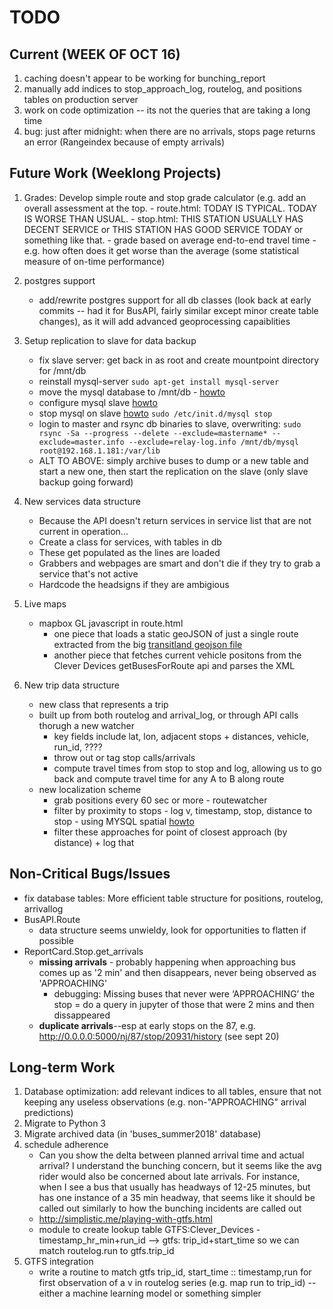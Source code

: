 # TODO

## Current (WEEK OF OCT 16)
1. caching doesn't appear to be working for bunching_report
1. manually add indices to stop_approach_log, routelog, and positions tables on production server
1. work on code optimization -- its not the queries that are taking a long time
1. bug: just after midnight: when there are no arrivals, stops page returns an error (Rangeindex because of empty arrivals)


## Future Work (Weeklong Projects)
1.  Grades: Develop simple route and stop grade calculator (e.g. add an overall assessment at the top.
        - route.html: TODAY IS TYPICAL. TODAY IS WORSE THAN USUAL. 
        - stop.html: THIS STATION USUALLY HAS DECENT SERVICE or THIS STATION HAS GOOD SERVICE TODAY or something like that.
        - grade based on average end-to-end travel time - e.g. how often does it get worse than the average (some statistical measure of on-time performance)

1. postgres support
    - add/rewrite postgres support for all db classes (look back at early commits -- had it for BusAPI, fairly similar except minor create table changes), as it will add advanced geoprocessing capaiblities

1. Setup replication to slave for data backup
    - fix slave server: get back in as root and create mountpoint directory for /mnt/db
    - reinstall mysql-server `sudo apt-get install mysql-server`
    - move the mysql database to /mnt/db - [howto](https://www.digitalocean.com/community/tutorials/how-to-move-a-mysql-data-directory-to-a-new-location-on-ubuntu-16-04)
    - configure mysql slave [howto](https://www.digitalocean.com/community/tutorials/how-to-set-up-master-slave-replication-in-mysql)
    - stop mysql on slave [howto](https://www.electricmonk.nl/log/2016/11/06/very-fast-mysql-slave-setup-with-zero-downtime-using-rsync/) `sudo /etc/init.d/mysql stop`
    - login to master and rsync db binaries to slave, overwriting: `sudo rsync -Sa --progress --delete --exclude=mastername* --exclude=master.info --exclude=relay-log.info /mnt/db/mysql root@192.168.1.181:/var/lib`
    - ALT TO ABOVE: simply archive buses to dump or a new table and start a new one, then start the replication on the slave (only slave backup going forward)
    
1. New services data structure
    - Because the API doesn't return services in service list that are not current in operation...
    - Create a class for services, with tables in db
    - These get populated as the lines are loaded
    - Grabbers and webpages are smart and don't die if they try to grab a service that's not active
    - Hardcode the headsigns if they are ambigious 
1. Live maps
    - mapbox GL javascript in route.html
        - one piece that loads a static geoJSON of just a single route extracted from the big [transitland geojson file](https://transit.land/feed-registry/operators/o-dr5-nj~transit)
        - another piece that fetches current vehicle positons from the Clever Devices getBusesForRoute api and parses the XML
1. New trip data structure
    - new class that represents a trip
    - built up from both routelog and arrival_log, or through API calls thorugh a new watcher
        - key fields include lat, lon, adjacent stops + distances, vehicle, run_id, ????
        - throw out or tag stop calls/arrivals
        - compute travel times from stop to stop and log, allowing us to go back and compute travel time for any A to B along route
    - new localization scheme
        - grab positions every 60 sec or more - routewatcher
        - filter by proximity to stops - log v, timestamp, stop, distance to stop - using MYSQL spatial [howto](https://www.percona.com/blog/2013/10/21/using-the-new-mysql-spatial-functions-5-6-for-geo-enabled-applications/)
        - filter these approaches for point of closest approach (by distance) + log that
    
    
## Non-Critical Bugs/Issues

- fix database tables: More efficient table structure for positions, routelog, arrivallog
- BusAPI.Route
    - data structure seems unwieldy, look for opportunities to flatten if possible
- ReportCard.Stop.get_arrivals
    - **missing arrivals** - probably happening when approaching bus comes up as '2 min' and then disappears, never being observed as 'APPROACHING'
        - debugging: Missing buses that never were ‘APPROACHING’ the stop = do a query in jupyter of those that were 2 mins and then dissappeared
    - **duplicate arrivals**--esp at early stops on the 87, e.g. http://0.0.0.0:5000/nj/87/stop/20931/history (see sept 20)

## Long-term Work
1. Database optimization: add relevant indices to all tables, ensure that not keeping any useless observations (e.g. non-"APPROACHING" arrival predictions)
1. Migrate to Python 3
1. Migrate archived data (in 'buses_summer2018' database)
1. schedule adherence 
    - Can you show the delta between planned arrival time and actual arrival? I understand the bunching concern, but it seems like the avg rider would also be concerned about late arrivals. For instance, when I see a bus that usually has headways of 12-25 minutes, but has one instance of a 35 min headway, that seems like it should be called out similarly to how the bunching incidents are called out 
    - http://simplistic.me/playing-with-gtfs.html
    - module to create lookup table GTFS:Clever_Devices - timestamp_hr_min+run_id --> gtfs: trip_id+start_time so we can match routelog.run to gtfs.trip_id
1. GTFS integration 
    - write a routine to match gtfs trip_id, start_time :: timestamp,run for first observation of a v in routelog series (e.g. map run to trip_id) -- either a machine learning model or something simpler 


